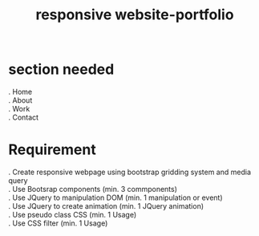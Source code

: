 <div align="center">
<h1> responsive website-portfolio </h1>
</div>


<br>

# section needed <br>
. Home <br>
. About <br>
. Work <br>
. Contact <br>

# Requirement <br>
. Create responsive webpage using bootstrap gridding system and media query <br>
. Use Bootsrap components (min. 3 commponents) <br>
. Use JQuery to manipulation DOM (min. 1 manipulation or event) <br>
. Use JQuery to create animation (min. 1 JQuery animation) <br>
. Use pseudo class CSS (min. 1 Usage) <br>
. Use CSS filter (min. 1 Usage) <br>

